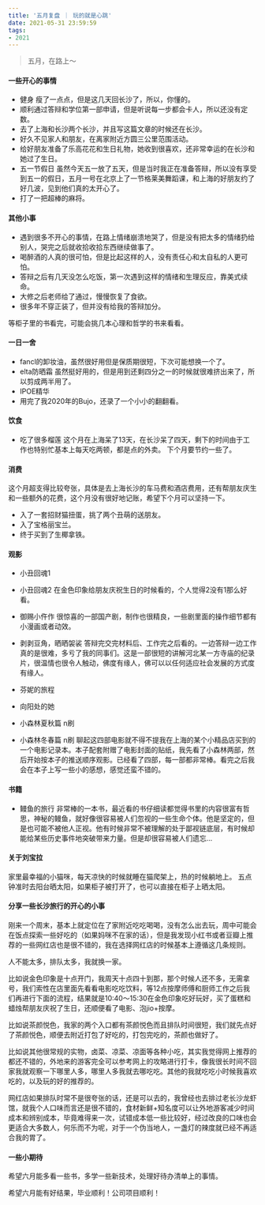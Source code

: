 ```yaml
---
title: '五月复盘 ｜ 玩的就是心跳'
date: 2021-05-31 23:59:59
tags:
- 2021
---
```


> 五月，在路上～

#### 一些开心的事情
- 健身
瘦了一点点，但是这几天回长沙了，所以，你懂的。
- 顺利通过答辩和学位第一部申请，但是听说每一步都会卡人，所以还没有定数。
- 去了上海和长沙两个长沙，并且写这篇文章的时候还在长沙。
- 好久不见家人和朋友，在离家附近方圆三公里范围活动。
- 给好朋友准备了乐高花花和生日礼物，她收到很喜欢，还非常幸运的在长沙和她过了生日。
- 五一节假日
虽然今天五一放了五天，但是当时我正在准备答辩，所以没有享受到五一的假日，五月一号在北京上了一节格莱美舞蹈课，和上海的好朋友约了好几波，见到他们真的太开心了。
- 打了一把超棒的麻将。

#### 其他小事
- 遇到很多不开心的事情，在路上情绪崩溃地哭了，但是没有把太多的情绪扔给别人，哭完之后就收拾收拾东西继续做事了。
- 喝醉酒的人真的很可怕，但是比起这样的人，没有责任心和太自私的人更可怕。
- 答辩之后有几天没怎么吃饭，第一次遇到这样的情绪和生理反应，靠美式续命。
- 大修之后老师给了通过，慢慢恢复了食欲。
- 很多年不穿正装了，但并没有给我的答辩加分。

等柜子里的书看完，可能会挑几本心理和哲学的书来看看。

#### 一日一舍
- fancl的卸妆油，虽然很好用但是保质期很短，下次可能想换一个了。
- elta防晒霜
虽然挺好用的，但是用到还剩四分之一的时候就很难挤出来了，所以剪成两半用了。
- IPOE精华
- 用完了我2020年的Bujo，还录了一个小小的翻翻看。

#### 饮食
- 吃了很多榴莲
这个月在上海呆了13天，在长沙呆了四天，剩下的时间由于工作也特别忙基本上每天吃两顿，都是点的外卖。
下个月要节约一些了。

#### 消费
这个月超支得比较夸张，具体是去上海长沙的车马费和酒店费用，还有帮朋友庆生和一些额外的花费，这个月没有很好地记账，希望下个月可以坚持一下。

- 入了一套招财猫扭蛋，挑了两个丑萌的送朋友。
- 入了宝格丽宝兰。
- 终于买到了生椰拿铁。

#### 观影
- 小丑回魂1
- 小丑回魂2
在金色印象给朋友庆祝生日的时候看的，个人觉得2没有1那么好看。

- 御赐小仵作
很惊喜的一部国产剧，制作也很精良，一些剧里面的操作细节都有小漫画或者动效。

- 剥剥豆角，晒晒袈裟
答辩完交完材料后、工作完之后看的。一边答辩一边工作真的是很难，多亏了我的同事们。这是一部很短的讲解河北某一方寺庙的纪录片，很温情也很令人触动，佛度有缘人，佛可以以任何适应社会发展的方式度有缘人。

- 芬妮的旅程
- 向阳处的她
- 小森林夏秋篇 n刷
- 小森林冬春篇 n刷
聊起这四部电影就不得不提我在上海的某个小精品店买到的一个电影记录本。本子配套附赠了电影封面的贴纸，我先看了小森林两部，然后开始按本子的推送顺序观影。已经看了四部，每一部都非常棒。看完之后我会在本子上写一些小的感想，感觉还蛮不错的。

#### 书籍
- 鳗鱼的旅行
非常棒的一本书，最近看的书仔细读都觉得书里的内容很富有哲思，神秘的鳗鱼，就好像很容易被人们忽视的一些生命个体。他是坚定的，但是也可能不被他人正视。他有时候非常不被理解的处于鄙视链底层，有时候却能给某些历史事件地突破带来力量。但是却很容易被人们遗忘...

#### 关于刘宝拉
家里最幸福的小猫咪，每天凉快的时候就睡在猫爬架上，热的时候躺地上。
五点钟准时去阳台晒太阳，如果柜子被打开了，也可以直接在柜子上晒太阳。

#### 分享一些长沙旅行的开心的小事
刚来一个周末，基本上就定位在了家附近吃吃喝喝，没有怎么出去玩，周中可能会在饭点探索一些好吃的（如果妈咪不在家的话），但是我发现小红书或者豆瓣上推荐的一些网红店也是很不错的，我在选择网红店的时候基本上遵循这几条规则。

人不能太多，排队太多，我就换一家。

比如说金色印象是十点开门，我周天十点四十到那，那个时候人还不多，无需拿号，我们索性在店里面先看看电影吃吃饮料，等12点按摩师傅和厨师工作之后我们再进行下面的流程，结果就是10:40～15:30在金色印象吃好玩好，买了蛋糕和蜡烛帮朋友庆祝了生日，还顺便看了电影、泡jio+按摩。

比如说茶颜悦色，我家的两个入口都有茶颜悦色而且排队时间很短，我们就先点好了茶颜悦色，顺便去附近打包了好吃的，打包完吃的，茶颜也做好了。

比如说其他很常规的实物，卤菜、凉菜、凉面等各种小吃，其实我觉得网上推荐的都还不错的，外地来的游客完全可以参考网上的攻略进行打卡，像我很长时间不回家我就观察一下哪里人多，哪里人多我就去哪吃吃。其他的我就吃吃小时候我喜欢吃的，以及玩的好的推荐的。

网红店如果排队时常不是很夸张的话，还是可以去的，我曾经也去排过老长沙龙虾馆，就我个人口味而言还是很不错的，食材新鲜+知名度可以让外地游客减少时间成本和辨别成本，毕竟难得来一次，试错成本低一些比较好，经过改良的口味也会更适合大多数人，何乐而不为呢，对于一个伪当地人，一盏灯的辣度就已经不再适合我的胃了。

#### 一些小期待
希望六月能多看一些书，多学一些新技术，处理好待办清单上的事情。

希望六月能有好结果，毕业顺利！公司项目顺利！

